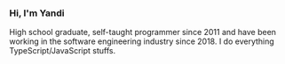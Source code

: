 <h3>Hi, I'm Yandi</h3>

High school graduate, self-taught programmer since 2011 and have been working in the software engineering industry since 2018. I do everything TypeScript/JavaScript stuffs.

